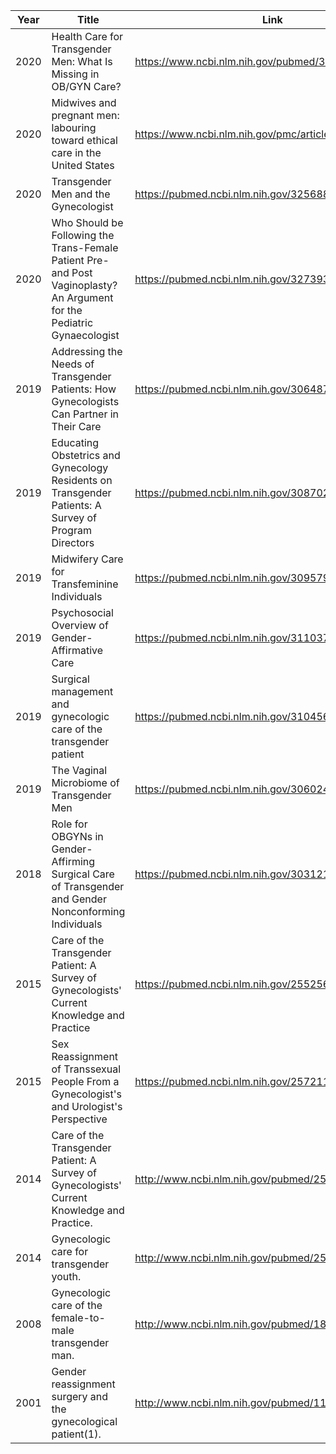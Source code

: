 | Year | Title                                                                                                                    | Link                                                  |
|------|--------------------------------------------------------------------------------------------------------------------------|-------------------------------------------------------|
| 2020 | Health Care for Transgender Men: What Is Missing in OB/GYN Care?                                                         | https://www.ncbi.nlm.nih.gov/pubmed/32068616          |
| 2020 | Midwives and pregnant men: labouring toward ethical care in the United States                                            | https://www.ncbi.nlm.nih.gov/pmc/articles/PMC7030879/ |
| 2020 | Transgender Men and the Gynecologist                                                                                     | https://pubmed.ncbi.nlm.nih.gov/32568802/             |
| 2020 | Who Should be Following the Trans-Female Patient Pre- and Post Vaginoplasty? An Argument for the Pediatric Gynaecologist | https://pubmed.ncbi.nlm.nih.gov/32739358/             |
| 2019 | Addressing the Needs of Transgender Patients: How Gynecologists Can Partner in Their Care                                | https://pubmed.ncbi.nlm.nih.gov/30648725/             |
| 2019 | Educating Obstetrics and Gynecology Residents on Transgender Patients: A Survey of Program Directors                     | https://pubmed.ncbi.nlm.nih.gov/30870297/             |
| 2019 | Midwifery Care for Transfeminine Individuals                                                                             | https://pubmed.ncbi.nlm.nih.gov/30957961/             |
| 2019 | Psychosocial Overview of Gender-Affirmative Care                                                                         | https://pubmed.ncbi.nlm.nih.gov/31103711/             |
| 2019 | Surgical management and gynecologic care of the transgender patient                                                      | https://pubmed.ncbi.nlm.nih.gov/31045656/             |
| 2019 | The Vaginal Microbiome of Transgender Men                                                                                | https://pubmed.ncbi.nlm.nih.gov/30602481/             |
| 2018 | Role for OBGYNs in Gender-Affirming Surgical Care of Transgender and Gender Nonconforming Individuals                    | https://pubmed.ncbi.nlm.nih.gov/30312188/             |
| 2015 | Care of the Transgender Patient: A Survey of Gynecologists' Current Knowledge and Practice                               | https://pubmed.ncbi.nlm.nih.gov/25525682/             |
| 2015 | Sex Reassignment of Transsexual People From a Gynecologist's and Urologist's Perspective                                 | https://pubmed.ncbi.nlm.nih.gov/25721104/             |
| 2014 | Care of the Transgender Patient: A Survey of Gynecologists' Current Knowledge and Practice.                              | http://www.ncbi.nlm.nih.gov/pubmed/25525682           |
| 2014 | Gynecologic care for transgender youth.                                                                                  | http://www.ncbi.nlm.nih.gov/pubmed/25127077           |
| 2008 | Gynecologic care of the female-to-male transgender man.                                                                  | http://www.ncbi.nlm.nih.gov/pubmed/18586186           |
| 2001 | Gender reassignment surgery and the gynecological patient(1).                                                            | http://www.ncbi.nlm.nih.gov/pubmed/11164348           |

